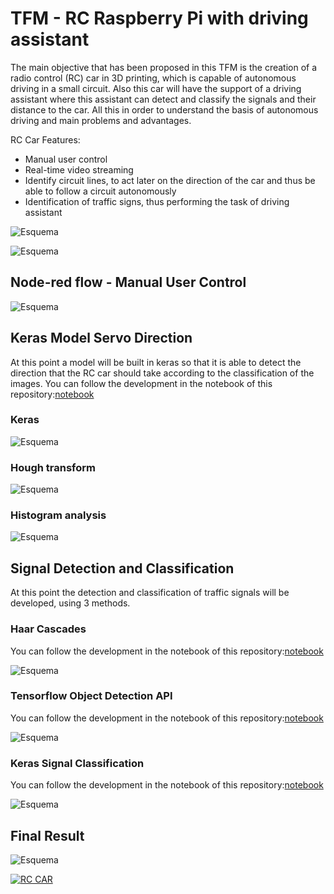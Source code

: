 # TFM - RC Raspberry Pi with driving assistant

The main objective that has been proposed in this TFM is the creation of a radio control (RC) car in 3D printing, which is capable of autonomous driving in a small circuit. Also this car will have the support of a driving assistant where this assistant can detect and classify the signals and their distance to the car. All this in order to understand the basis of autonomous driving and main problems and advantages.

RC Car Features:
- Manual user control
- Real-time video streaming
- Identify circuit lines, to act later on the direction of the car and thus be able to follow a circuit autonomously
- Identification of traffic signs, thus performing the task of driving assistant

![Esquema](/img/8.png)

![Esquema](/img/10.png)

## Node-red flow - Manual User Control

![Esquema](/img/1.jpg)

## Keras Model Servo Direction

At this point a model will be built in keras so that it is able to detect the direction that the RC car should take according to the classification of the images.
You can follow the development in the notebook of this repository:[notebook](/servo_position_classification/ModeloKerasDireccion.ipynb)

### Keras

![Esquema](/img/4.png)

### Hough transform

![Esquema](/img/2.png)

### Histogram analysis

![Esquema](/img/3.png)

## Signal Detection and Classification


At this point the detection and classification of traffic signals will be developed, using 3 methods.


### Haar Cascades

You can follow the development in the notebook of this repository:[notebook](/signal_detection_and_classification/haar_cascades/HaarCascadeStop.ipynb)

![Esquema](/img/5.png)

### Tensorflow Object Detection API

You can follow the development in the notebook of this repository:[notebook](/signal_detection_and_classification/tensorflow_api/TensorflowObjetoSenal.ipynb)

![Esquema](/img/6.png)

### Keras Signal Classification

You can follow the development in the notebook of this repository:[notebook](/signal_detection_and_classification/keras_signal_classification/ReconocerSenales.ipynb)

![Esquema](/img/7.png)

## Final Result

![Esquema](/img/9.png)

[![RC CAR](/img/9.png)](https://drive.google.com/file/d/1YEKs96VWj8FArCZnf8O0xklYsutgF6pk/view "RC CAR")